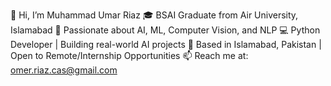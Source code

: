 👋 Hi, I’m Muhammad Umar Riaz
🎓 BSAI Graduate from Air University, Islamabad
🧠 Passionate about AI, ML, Computer Vision, and NLP
💻 Python Developer | Building real-world AI projects
📍 Based in Islamabad, Pakistan | Open to Remote/Internship Opportunities
📫 Reach me at: omer.riaz.cas@gmail.com
<!---
omarryax/omarryax is a ✨ special ✨ repository because its `README.md` (this file) appears on your GitHub profile.
You can click the Preview link to take a look at your changes.
--->
